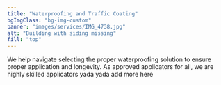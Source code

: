 ```yaml
---
title: "Waterproofing and Traffic Coating"
bgImgClass: "bg-img-custom"
banner: "images/services/IMG_4738.jpg"
alt: "Building with siding missing"
fill: "top"
---
```


We help navigate selecting the proper waterproofing solution to ensure proper application and longevity. As approved applicators for all, we are highly skilled applicators yada yada add more here
